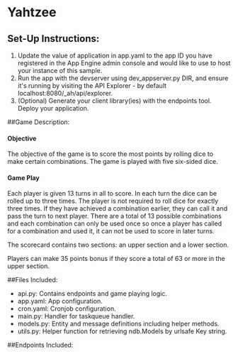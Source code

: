 # Yahtzee

## Set-Up Instructions:
1.  Update the value of application in app.yaml to the app ID you have registered
 in the App Engine admin console and would like to use to host your instance of this sample.
1.  Run the app with the devserver using dev_appserver.py DIR, and ensure it's
 running by visiting the API Explorer - by default localhost:8080/_ah/api/explorer.
1.  (Optional) Generate your client library(ies) with the endpoints tool.
 Deploy your application.

##Game Description:

#### Objective
The objective of the game is to score the most points by rolling dice to make certain combinations. The game is played with five six-sided dice.

#### Game Play

Each player is given 13 turns in all to score. In each turn the dice can be rolled up to three times. The player is not required to roll dice for exactly three times. If they have achieved a combination earlier, they can call it and pass the turn to next player. There are a total of 13 possible combinations and each combination can only be used once so once a player has called for a combination and used it, it can not be used to score in later turns.

The scorecard contains two sections: an upper section and a lower section.

Players can make 35 points bonus if they score a total of 63 or more in the upper section.

##Files Included:
 - api.py: Contains endpoints and game playing logic.
 - app.yaml: App configuration.
 - cron.yaml: Cronjob configuration.
 - main.py: Handler for taskqueue handler.
 - models.py: Entity and message definitions including helper methods.
 - utils.py: Helper function for retrieving ndb.Models by urlsafe Key string.

##Endpoints Included:
